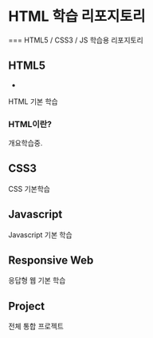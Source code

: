 # HTML 학습 리포지토리
===
HTML5 / CSS3 / JS 학습용 리포지토리

## HTML5
-
HTML 기본 학습

### HTML이란?
개요학습중.

## CSS3
CSS 기본학습

## Javascript
Javascript 기본 학습

## Responsive Web
응답형 웹 기본 학습

## Project
전체 통합 프로젝트
